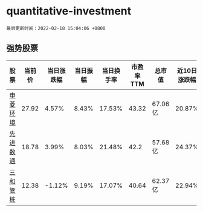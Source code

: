 # quantitative-investment

`最后更新时间：2022-02-18 15:04:06 +0800`

## 强势股票

|股票|当前价|当日涨跌幅|当日振幅|当日换手率|市盈率TTM|总市值|近10日涨跌幅|
|----|----|----|----|----|----|----|----|
|[申菱环境](https://xueqiu.com/S/SZ301018)|27.92|4.57%|8.43%|17.53%|43.32|67.06亿|20.87%|
|[先进数通](https://xueqiu.com/S/SZ300541)|18.78|3.99%|8.03%|21.48%|42.2|57.68亿|24.37%|
|[三和管桩](https://xueqiu.com/S/SZ003037)|12.38|-1.12%|9.19%|17.07%|40.64|62.37亿|22.94%|
